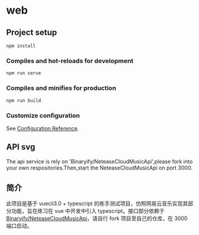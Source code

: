 # web

## Project setup

```
npm install
```

### Compiles and hot-reloads for development

```
npm run serve
```

### Compiles and minifies for production

```
npm run build
```

### Customize configuration

See [Configuration Reference](https://cli.vuejs.org/config/).

## API svg

The api service is rely on 'Binaryify/NeteaseCloudMusicApi',please fork into your own respositories.Then,start the NeteaseCloudMusicApi on port 3000.

## 简介

此项目是基于 vuecli3.0 + typescript 的练手测试项目，仿照网易云音乐实现其部分功能，旨在练习在 vue 中开发中引入 typescript。接口部分依赖于[Binaryify/NeteaseCloudMusicApi](https://github.com/Binaryify/NeteaseCloudMusicApi)，请自行 fork 项目至自己的仓库，在 3000 端口启动。

